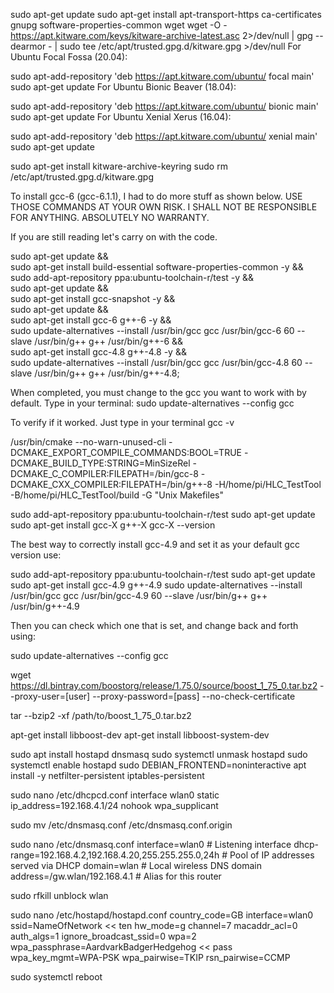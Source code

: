 sudo apt-get update
sudo apt-get install apt-transport-https ca-certificates gnupg software-properties-common wget
wget -O - https://apt.kitware.com/keys/kitware-archive-latest.asc 2>/dev/null | gpg --dearmor - | sudo tee /etc/apt/trusted.gpg.d/kitware.gpg >/dev/null
For Ubuntu Focal Fossa (20.04):

sudo apt-add-repository 'deb https://apt.kitware.com/ubuntu/ focal main'
sudo apt-get update
For Ubuntu Bionic Beaver (18.04):

sudo apt-add-repository 'deb https://apt.kitware.com/ubuntu/ bionic main'
sudo apt-get update
For Ubuntu Xenial Xerus (16.04):

sudo apt-add-repository 'deb https://apt.kitware.com/ubuntu/ xenial main'
sudo apt-get update

sudo apt-get install kitware-archive-keyring
sudo rm /etc/apt/trusted.gpg.d/kitware.gpg

To install gcc-6 (gcc-6.1.1), I had to do more stuff as shown below.
USE THOSE COMMANDS AT YOUR OWN RISK. I SHALL NOT BE RESPONSIBLE FOR ANYTHING.
ABSOLUTELY NO WARRANTY.

If you are still reading let's carry on with the code.

sudo apt-get update && \
sudo apt-get install build-essential software-properties-common -y && \
sudo add-apt-repository ppa:ubuntu-toolchain-r/test -y && \
sudo apt-get update && \
sudo apt-get install gcc-snapshot -y && \
sudo apt-get update && \
sudo apt-get install gcc-6 g++-6 -y && \
sudo update-alternatives --install /usr/bin/gcc gcc /usr/bin/gcc-6 60 --slave /usr/bin/g++ g++ /usr/bin/g++-6 && \
sudo apt-get install gcc-4.8 g++-4.8 -y && \
sudo update-alternatives --install /usr/bin/gcc gcc /usr/bin/gcc-4.8 60 --slave /usr/bin/g++ g++ /usr/bin/g++-4.8;

When completed, you must change to the gcc you want to work with by default. Type in your terminal:
sudo update-alternatives --config gcc

To verify if it worked. Just type in your terminal
gcc -v

/usr/bin/cmake --no-warn-unused-cli -DCMAKE_EXPORT_COMPILE_COMMANDS:BOOL=TRUE -DCMAKE_BUILD_TYPE:STRING=MinSizeRel -DCMAKE_C_COMPILER:FILEPATH=/bin/gcc-8 -DCMAKE_CXX_COMPILER:FILEPATH=/bin/g++-8 -H/home/pi/HLC_TestTool -B/home/pi/HLC_TestTool/build -G "Unix Makefiles"

sudo add-apt-repository ppa:ubuntu-toolchain-r/test
sudo apt-get update
sudo apt-get install gcc-X g++-X
gcc-X --version

The best way to correctly install gcc-4.9 and set it as your default gcc version use:

sudo add-apt-repository ppa:ubuntu-toolchain-r/test
sudo apt-get update
sudo apt-get install gcc-4.9 g++-4.9
sudo update-alternatives --install /usr/bin/gcc gcc /usr/bin/gcc-4.9 60 --slave /usr/bin/g++ g++ /usr/bin/g++-4.9

Then you can check which one that is set, and change back and forth using:

sudo update-alternatives --config gcc


wget https://dl.bintray.com/boostorg/release/1.75.0/source/boost_1_75_0.tar.bz2 --proxy-user=[user] --proxy-password=[pass] --no-check-certificate

tar --bzip2 -xf /path/to/boost_1_75_0.tar.bz2



apt-get install libboost-dev
apt-get install libboost-system-dev


sudo apt install hostapd dnsmasq
sudo systemctl unmask hostapd
sudo systemctl enable hostapd
sudo DEBIAN_FRONTEND=noninteractive apt install -y netfilter-persistent iptables-persistent

sudo nano /etc/dhcpcd.conf
interface wlan0
    static ip_address=192.168.4.1/24
    nohook wpa_supplicant

sudo mv /etc/dnsmasq.conf /etc/dnsmasq.conf.origin

sudo nano /etc/dnsmasq.conf
interface=wlan0 # Listening interface
dhcp-range=192.168.4.2,192.168.4.20,255.255.255.0,24h
                # Pool of IP addresses served via DHCP
domain=wlan     # Local wireless DNS domain
address=/gw.wlan/192.168.4.1
                # Alias for this router

sudo rfkill unblock wlan

sudo nano /etc/hostapd/hostapd.conf
country_code=GB
interface=wlan0
ssid=NameOfNetwork << ten
hw_mode=g
channel=7
macaddr_acl=0
auth_algs=1
ignore_broadcast_ssid=0
wpa=2
wpa_passphrase=AardvarkBadgerHedgehog << pass
wpa_key_mgmt=WPA-PSK
wpa_pairwise=TKIP
rsn_pairwise=CCMP

sudo systemctl reboot